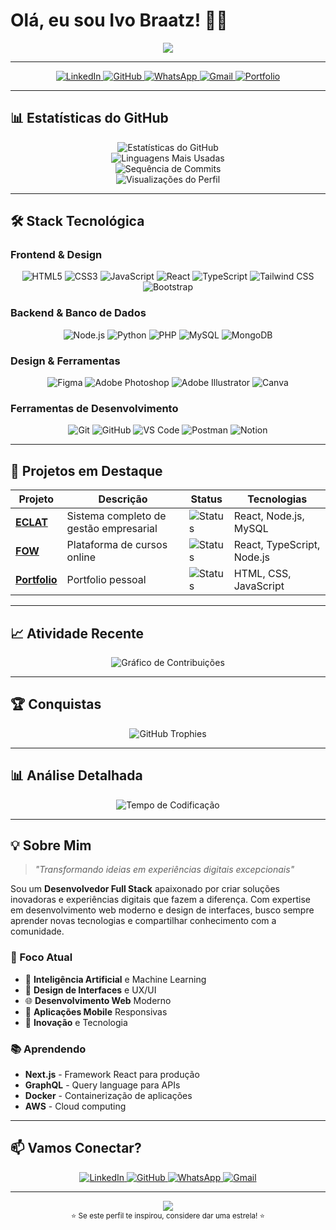 # Olá, eu sou Ivo Braatz! 👨‍💻

<div align="center">
  <img src="https://readme-typing-svg.vercel.app/?lines=Desenvolvedor%20Full%20Stack;UI/UX%20Designer;Criador%20de%20Conteúdo&center=true&width=500&height=50&color=FF6B6B&size=25&font=Fira%20Code">
</div>

---

<div align="center">
  <a href="https://www.linkedin.com/in/ivobraatz/">
    <img src="https://img.shields.io/badge/LinkedIn-0077B5?style=for-the-badge&logo=linkedin&logoColor=white" alt="LinkedIn">
  </a>
  <a href="https://github.com/ivobraatz">
    <img src="https://img.shields.io/badge/GitHub-100000?style=for-the-badge&logo=github&logoColor=white" alt="GitHub">
  </a>
  <a href="https://wa.me/5511999999999">
    <img src="https://img.shields.io/badge/WhatsApp-25D366?style=for-the-badge&logo=whatsapp&logoColor=white" alt="WhatsApp">
  </a>
  <a href="mailto:ivo@example.com">
    <img src="https://img.shields.io/badge/Gmail-D14836?style=for-the-badge&logo=gmail&logoColor=white" alt="Gmail">
  </a>
  <a href="https://ivobraatz.github.io">
    <img src="https://img.shields.io/badge/Portfolio-FF6B6B?style=for-the-badge&logo=About.me&logoColor=white" alt="Portfolio">
  </a>
</div>

---

## 📊 **Estatísticas do GitHub**

<div align="center">
  <img src="https://github-readme-stats.vercel.app/api?username=ivobraatz&show_icons=true&theme=tokyonight&hide_border=true&bg_color=0D1117&title_color=FF6B6B&icon_color=4ECDC4&text_color=FFFFFF&count_private=true&include_all_commits=true" alt="Estatísticas do GitHub">
</div>

<div align="center">
  <img src="https://github-readme-stats.vercel.app/api/top-langs/?username=ivobraatz&layout=compact&theme=tokyonight&hide_border=true&bg_color=0D1117&title_color=FF6B6B&text_color=FFFFFF&count_private=false&exclude_repo=ivobraatz.github.io&langs_count=6" alt="Linguagens Mais Usadas">
</div>

<div align="center">
  <img src="https://github-readme-streak-stats.herokuapp.com/?user=ivobraatz&theme=tokyonight&hide_border=true&background=0D1117&stroke=FF6B6B&ring=4ECDC4&fire=FF6B6B&currStreakNum=FFFFFF&currStreakLabel=FFFFFF&sideNums=FFFFFF&sideLabels=FFFFFF&dates=FFFFFF" alt="Sequência de Commits">
</div>

<div align="center">
  <img src="https://komarev.com/ghpvc/?username=ivobraatz&color=FF6B6B&style=for-the-badge&label=VISUALIZAÇÕES" alt="Visualizações do Perfil">
</div>

---

## 🛠️ **Stack Tecnológica**

### **Frontend & Design**
<div align="center">
  <img src="https://img.shields.io/badge/HTML5-E34F26?style=for-the-badge&logo=html5&logoColor=white" alt="HTML5">
  <img src="https://img.shields.io/badge/CSS3-1572B6?style=for-the-badge&logo=css3&logoColor=white" alt="CSS3">
  <img src="https://img.shields.io/badge/JavaScript-F7DF1E?style=for-the-badge&logo=javascript&logoColor=black" alt="JavaScript">
  <img src="https://img.shields.io/badge/React-20232A?style=for-the-badge&logo=react&logoColor=61DAFB" alt="React">
  <img src="https://img.shields.io/badge/TypeScript-007ACC?style=for-the-badge&logo=typescript&logoColor=white" alt="TypeScript">
  <img src="https://img.shields.io/badge/Tailwind_CSS-38B2AC?style=for-the-badge&logo=tailwind-css&logoColor=white" alt="Tailwind CSS">
  <img src="https://img.shields.io/badge/Bootstrap-563D7C?style=for-the-badge&logo=bootstrap&logoColor=white" alt="Bootstrap">
</div>

### **Backend & Banco de Dados**
<div align="center">
  <img src="https://img.shields.io/badge/Node.js-43853D?style=for-the-badge&logo=node.js&logoColor=white" alt="Node.js">
  <img src="https://img.shields.io/badge/Python-3776AB?style=for-the-badge&logo=python&logoColor=white" alt="Python">
  <img src="https://img.shields.io/badge/PHP-777BB4?style=for-the-badge&logo=php&logoColor=white" alt="PHP">
  <img src="https://img.shields.io/badge/MySQL-00000F?style=for-the-badge&logo=mysql&logoColor=white" alt="MySQL">
  <img src="https://img.shields.io/badge/MongoDB-4EA94B?style=for-the-badge&logo=mongodb&logoColor=white" alt="MongoDB">
</div>

### **Design & Ferramentas**
<div align="center">
  <img src="https://img.shields.io/badge/Figma-F24E1E?style=for-the-badge&logo=figma&logoColor=white" alt="Figma">
  <img src="https://img.shields.io/badge/Adobe%20Photoshop-31A8FF?style=for-the-badge&logo=adobe-photoshop&logoColor=white" alt="Adobe Photoshop">
  <img src="https://img.shields.io/badge/Adobe%20Illustrator-FF9A00?style=for-the-badge&logo=adobe-illustrator&logoColor=white" alt="Adobe Illustrator">
  <img src="https://img.shields.io/badge/Canva-00C4CC?style=for-the-badge&logo=canva&logoColor=white" alt="Canva">
</div>

### **Ferramentas de Desenvolvimento**
<div align="center">
  <img src="https://img.shields.io/badge/Git-F05032?style=for-the-badge&logo=git&logoColor=white" alt="Git">
  <img src="https://img.shields.io/badge/GitHub-100000?style=for-the-badge&logo=github&logoColor=white" alt="GitHub">
  <img src="https://img.shields.io/badge/VS_Code-007ACC?style=for-the-badge&logo=visual-studio-code&logoColor=white" alt="VS Code">
  <img src="https://img.shields.io/badge/Postman-FF6C37?style=for-the-badge&logo=postman&logoColor=white" alt="Postman">
  <img src="https://img.shields.io/badge/Notion-000000?style=for-the-badge&logo=notion&logoColor=white" alt="Notion">
</div>

---

## 🚀 **Projetos em Destaque**

<div align="center">

| Projeto | Descrição | Status | Tecnologias |
|---------|-----------|--------|-------------|
| **[ECLAT](https://github.com/ivobraatz/eclat)** | Sistema completo de gestão empresarial | ![Status](https://img.shields.io/badge/Status-Em%20Desenvolvimento-brightgreen) | React, Node.js, MySQL |
| **[FOW](https://github.com/ivobraatz/fow)** | Plataforma de cursos online | ![Status](https://img.shields.io/badge/Status-Lançado-blue) | React, TypeScript, Node.js |
| **[Portfolio](https://ivobraatz.github.io)** | Portfolio pessoal | ![Status](https://img.shields.io/badge/Status-Ativo-green) | HTML, CSS, JavaScript |

</div>

---

## 📈 **Atividade Recente**

<div align="center">
  <img src="https://github-readme-activity-graph.vercel.app/graph?username=ivobraatz&theme=tokyonight&hide_border=true&bg_color=0D1117&color=FF6B6B&line=4ECDC4&point=FFFFFF&area=true&area_color=FF6B6B&area_alpha=0.1" alt="Gráfico de Contribuições">
</div>

---

## 🏆 **Conquistas**

<div align="center">
  <img src="https://github-profile-trophy.vercel.app/?username=ivobraatz&theme=tokyonight&no-frame=true&no-bg=true&margin-w=4&row=2&column=4" alt="GitHub Trophies">
</div>

---

## 📊 **Análise Detalhada**

<div align="center">
  <img src="https://github-readme-stats.vercel.app/api/wakatime?username=ivobraatz&theme=tokyonight&hide_border=true&bg_color=0D1117&title_color=FF6B6B&text_color=FFFFFF&layout=compact" alt="Tempo de Codificação">
</div>

---

## 💡 **Sobre Mim**

> *"Transformando ideias em experiências digitais excepcionais"*

Sou um **Desenvolvedor Full Stack** apaixonado por criar soluções inovadoras e experiências digitais que fazem a diferença. Com expertise em desenvolvimento web moderno e design de interfaces, busco sempre aprender novas tecnologias e compartilhar conhecimento com a comunidade.

### **🎯 Foco Atual**
- 🤖 **Inteligência Artificial** e Machine Learning
- 🎨 **Design de Interfaces** e UX/UI
- 🌐 **Desenvolvimento Web** Moderno
- 📱 **Aplicações Mobile** Responsivas
- 🚀 **Inovação** e Tecnologia

### **📚 Aprendendo**
- **Next.js** - Framework React para produção
- **GraphQL** - Query language para APIs
- **Docker** - Containerização de aplicações
- **AWS** - Cloud computing

---

## 📫 **Vamos Conectar?**

<div align="center">
  <a href="https://www.linkedin.com/in/ivobraatz/">
    <img src="https://img.shields.io/badge/LinkedIn-0077B5?style=for-the-badge&logo=linkedin&logoColor=white" alt="LinkedIn">
  </a>
  <a href="https://github.com/ivobraatz">
    <img src="https://img.shields.io/badge/GitHub-100000?style=for-the-badge&logo=github&logoColor=white" alt="GitHub">
  </a>
  <a href="https://wa.me/5511999999999">
    <img src="https://img.shields.io/badge/WhatsApp-25D366?style=for-the-badge&logo=whatsapp&logoColor=white" alt="WhatsApp">
  </a>
  <a href="mailto:ivo@example.com">
    <img src="https://img.shields.io/badge/Gmail-D14836?style=for-the-badge&logo=gmail&logoColor=white" alt="Gmail">
  </a>
</div>

---

<div align="center">
  <img src="https://readme-typing-svg.vercel.app/?lines=Obrigado%20por%20visitar%20meu%20perfil!;Vamos%20criar%20algo%20incrível%20juntos!&center=true&width=500&height=50&color=4ECDC4&size=20&font=Fira%20Code">
</div>

<div align="center">
  <sub>⭐ Se este perfil te inspirou, considere dar uma estrela! ⭐</sub>
</div>
